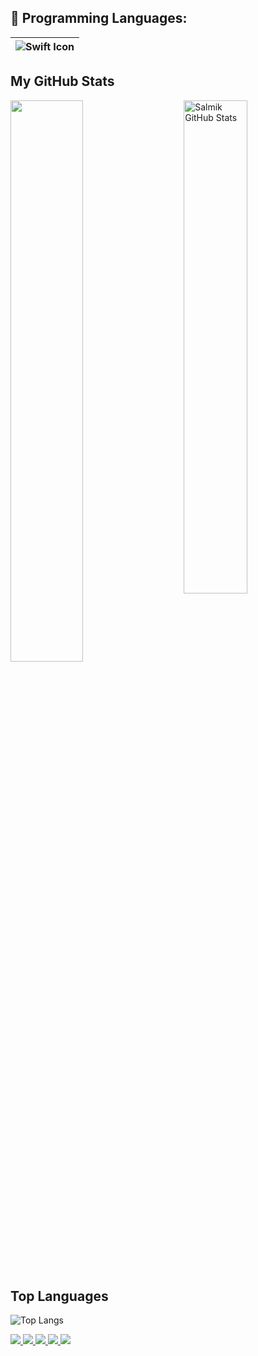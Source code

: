 ## :rocket: Programming Languages:

|<img align="center" alt="Swift Icon" src="https://img.icons8.com/bubbles/50/000000/swift.png"/>|
|:---:|


## My GitHub Stats
<a href="https://github.com/Salmik">
    <img src="https://github-readme-stats.vercel.app/api?username=Salmik&&show_icons=true&theme=radical&count_private=true" alt="Salmik GitHub Stats" width="45%" align="right"/>
   <img  src="https://github-readme-streak-stats.herokuapp.com/?user=Salmik&theme=dark" width="48%" >
</a>

## Top Languages  
  ![Top Langs](https://github-readme-stats.vercel.app/api/top-langs/?username=Salmik&layout=compact&theme=gotham)
  
   <a href="https://badges.pufler.dev">
   <img src="https://badges.pufler.dev/visits/Salmik/Salmik?style=flat-square&color=blue&logo=github">
  </a>
  <a href="https://badges.pufler.dev">
    <img src="https://badges.pufler.dev/years/Salmik?style=flat-square&color=blue&logo=github">
  </a>
  <a href="https://github.com/Salmik?tab=repositories">
    <img src="https://badges.pufler.dev/repos/Salmik?style=flat-square&color=blue&logo=github">
  </a>
  <a href="https://gist.github.com/Salmik">
    <img src="https://badges.pufler.dev/gists/Salmik?style=flat-square&color=blue&logo=github">
  </a>
    <a href="https://badges.pufler.dev">
    <img src="https://badges.pufler.dev/commits/monthly/Salmik?style=flat-square&color=blue&logo=github">
  </a> 
